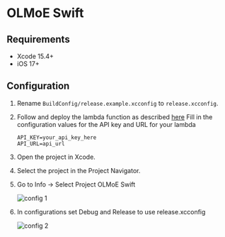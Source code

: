 # OLMoE Swift

## Requirements

- Xcode 15.4+
- iOS 17+

## Configuration

1. Rename `BuildConfig/release.example.xcconfig` to `release.xcconfig`.

2. Follow and deploy the lambda function as described [here](../aws-lambda/README.md)
Fill in the configuration values for the API key and URL for your lambda

    ```plaintext
    API_KEY=your_api_key_here
    API_URL=api_url
    ```

3. Open the project in Xcode.

4. Select the project in the Project Navigator.

5. Go to Info -> Select Project OLMoE Swift

    ![config 1](https://github.com/user-attachments/assets/2a1d2404-60fa-4f0c-ac68-198273afd8c4)

6. In configurations set Debug and Release to use release.xcconfig

    ![config 2](https://github.com/user-attachments/assets/6ca124c1-0a7c-42f4-b922-50ef5c9e2924)

